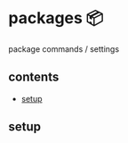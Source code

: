 <!-- omit in toc -->
# packages 📦

package commands / settings

<!-- omit in toc -->
## contents

- [setup](#setup)

## setup

